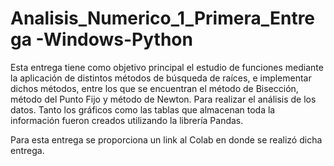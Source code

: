 # Analisis_Numerico_1_Primera_Entrega -Windows-Python

Esta entrega tiene como objetivo  principal el estudio de funciones mediante la aplicación de distintos métodos de búsqueda de raíces, e implementar dichos métodos, entre los que se encuentran el método de Bisección, método del Punto Fijo y método de Newton. Para realizar el análisis de los datos. Tanto los gráficos como las tablas que almacenan toda la información fueron creados utilizando la librería Pandas.

Para esta entrega se proporciona un link al Colab en donde se realizó dicha entrega.
